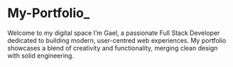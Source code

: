 # My-Portfolio_
Welcome to my digital space I’m Gael, a passionate Full Stack Developer dedicated to building modern, user-centred web experiences. My portfolio showcases a blend of creativity and functionality, merging clean design with solid engineering.
